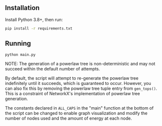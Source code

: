 ## Installation
Install Python 3.8+, then run:
```bash
pip install -r requirements.txt
```

## Running
```bash
python main.py
```

NOTE: The generation of a powerlaw tree is non-deterministic and may not succeed
 within the default number of attempts.

By default, the script will attempt to re-generate the powerlaw tree indefinitely
 until it succeeds, which is guaranteed to occur. However, you can also fix this
 by removing the powerlaw tree tuple entry from `gen_tops()`. This is a constraint
 of NetworkX's implementation of powerlaw tree generation.

The constants declared in `ALL_CAPS` in the "main" function at the bottom of the
 script can be changed to enable graph visualization and modify the number of nodes
 used and the amount of energy at each node.